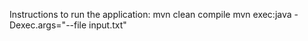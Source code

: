 Instructions to run the application:
mvn clean compile
mvn exec:java -Dexec.args="--file input.txt"
